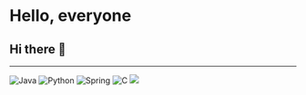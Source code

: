 # Hello, everyone
## Hi there 👋


<hr>


![Java](https://img.shields.io/badge/Java-green)
![Python](https://img.shields.io/badge/-Python-blu)
![Spring](https://img.shields.io/badge/Spring-green)
![C](https://img.shields.io/badge/-C-blu)
<img src="https://img.shields.io/badge/Spring-#6DB33F?style=for-the-badge&logo=Spring&logoColor=black">
